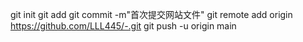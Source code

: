 git init
git add
git commit -m"首次提交网站文件"
git remote add origin
https://github.com/LLL445/-.git
git push -u origin main
